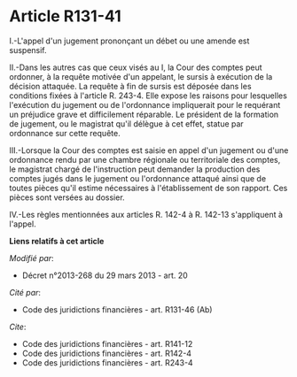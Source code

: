 # Article R131-41

I.-L'appel d'un jugement prononçant un débet ou une amende est suspensif. 

II.-Dans les autres cas que ceux visés au I, la Cour des comptes peut ordonner, à la requête motivée d'un appelant, le sursis
à exécution de la décision attaquée. La requête à fin de sursis est déposée dans les conditions fixées à l'article R. 243-4.
Elle expose les raisons pour lesquelles l'exécution du jugement ou de l'ordonnance impliquerait pour le requérant un
préjudice grave et difficilement réparable. Le président de la formation de jugement, ou le magistrat qu'il délègue à cet
effet, statue par ordonnance sur cette requête. 

III.-Lorsque la Cour des comptes est saisie en appel d'un jugement ou d'une ordonnance rendu par une chambre régionale ou
territoriale des comptes, le magistrat chargé de l'instruction peut demander la production des comptes jugés dans le jugement
ou l'ordonnance attaqué ainsi que de toutes pièces qu'il estime nécessaires à l'établissement de son rapport. Ces pièces sont
versées au dossier. 

IV.-Les règles mentionnées aux articles R. 142-4 à R. 142-13 s'appliquent à l'appel.

**Liens relatifs à cet article**

_Modifié par_:

  - Décret n°2013-268 du 29 mars 2013 - art. 20

_Cité par_:

  - Code des juridictions financières - art. R131-46 (Ab)

_Cite_:

  - Code des juridictions financières - art. R141-12
  - Code des juridictions financières - art. R142-4
  - Code des juridictions financières - art. R243-4

